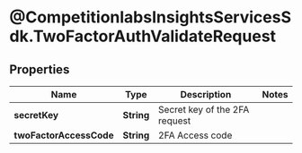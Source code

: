 # @CompetitionlabsInsightsServicesSdk.TwoFactorAuthValidateRequest

## Properties

Name | Type | Description | Notes
------------ | ------------- | ------------- | -------------
**secretKey** | **String** | Secret key of the 2FA request | 
**twoFactorAccessCode** | **String** | 2FA Access code | 


